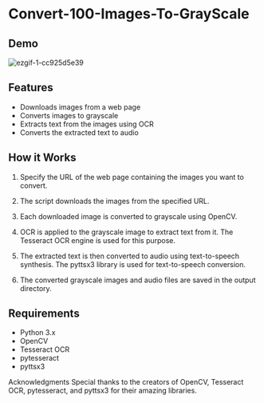 # Convert-100-Images-To-GrayScale
## Demo

![ezgif-1-cc925d5e39](https://github.com/NamanChaudhary1/Convert-100-Images-To-GrayScale/assets/91721649/846042f4-e308-4adc-91c6-84f7865ccf51)


## Features

- Downloads images from a web page
- Converts images to grayscale
- Extracts text from the images using OCR
- Converts the extracted text to audio

## How it Works

1. Specify the URL of the web page containing the images you want to convert.

2. The script downloads the images from the specified URL.

3. Each downloaded image is converted to grayscale using OpenCV.

4. OCR is applied to the grayscale image to extract text from it. The Tesseract OCR engine is used for this purpose.

5. The extracted text is then converted to audio using text-to-speech synthesis. The pyttsx3 library is used for text-to-speech conversion.

6. The converted grayscale images and audio files are saved in the output directory.

## Requirements

- Python 3.x
- OpenCV
- Tesseract OCR
- pytesseract
- pyttsx3

Acknowledgments
Special thanks to the creators of OpenCV, Tesseract OCR, pytesseract, and pyttsx3 for their amazing libraries.
